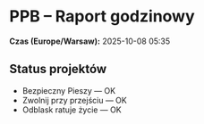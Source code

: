 # PPB – Raport godzinowy
**Czas (Europe/Warsaw):** 2025-10-08 05:35

## Status projektów
- Bezpieczny Pieszy — OK
- Zwolnij przy przejściu — OK
- Odblask ratuje życie — OK

